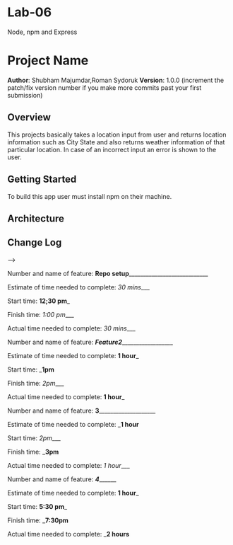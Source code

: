 # Lab-06
Node, npm and Express
# Project Name

**Author**: Shubham Majumdar,Roman Sydoruk
**Version**: 1.0.0 (increment the patch/fix version number if you make more commits past your first submission)

## Overview
<!-- Provide a high level overview of what this application is and why you are building it, beyond the fact that it's an assignment for this class. (i.e. What's your problem domain?) -->

This projects basically takes a location input from user and returns location information such as City State and also returns weather information of that particular location.
In case of an incorrect input an error is shown to the user.

## Getting Started
<!-- What are the steps that a user must take in order to build this app on their own machine and get it running? -->

To build this app user must install npm on their machine.

## Architecture
<!-- Provide a detailed description of the application design. What technologies (languages, libraries, etc) you're using, and any other relevant design information. -->

## Change Log
<!-- Use this area to document the iterative changes made to your application as each feature is successfully implemented. Use time stamps. Here's an examples:

01-01-2001 4:59pm - Application now has a fully-functional express server, with a GET route for the location resource.

## Credits and Collaborations
<!-- Give credit (and a link) to other people or resources that helped you build this application. -->
-->

Number and name of feature: __Repo setup______________________________

Estimate of time needed to complete: _30 mins____

Start time: __12;30 pm___

Finish time: _1:00 pm____

Actual time needed to complete: _30 mins____

Number and name of feature: _______Feature2_________________________

Estimate of time needed to complete: __1 hour___

Start time: ___1pm__

Finish time: _2pm____

Actual time needed to complete: __1 hour___

Number and name of feature: ______3__________________________

Estimate of time needed to complete: ___1 hour__

Start time: _2pm____

Finish time: ___3pm__

Actual time needed to complete: _1 hour____

Number and name of feature: _____________4___________________

Estimate of time needed to complete: __1 hour___

Start time: __5:30 pm___

Finish time: ___7:30pm__

Actual time needed to complete: ___2 hours__
